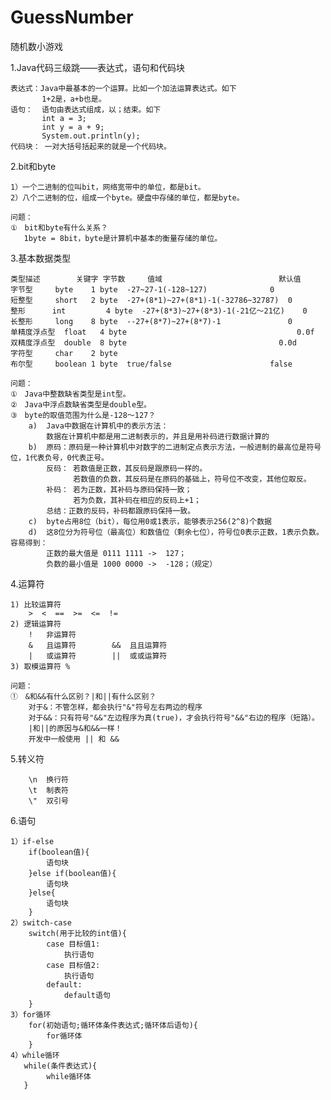# GuessNumber
随机数小游戏

1.Java代码三级跳——表达式，语句和代码块

    表达式：Java中最基本的一个运算。比如一个加法运算表达式。如下
           1+2是，a+b也是。
    语句：  语句由表达式组成，以；结束。如下
           int a = 3;
           int y = a + 9;
           System.out.println(y);
    代码块： 一对大括号括起来的就是一个代码块。
    
2.bit和byte

    1）一个二进制的位叫bit，网络宽带中的单位，都是bit。
    2）八个二进制的位，组成一个byte。硬盘中存储的单位，都是byte。
    
    问题：
    ①　bit和byte有什么关系？
       1byte = 8bit，byte是计算机中基本的衡量存储的单位。
       
3.基本数据类型

    类型描述	    关键字	字节数	    值域	                        默认值
    字节型	    byte	1 byte	-27~27-1(-128~127)	            0
	短整型	    short	2 byte	-27+(8*1)~27+(8*1)-1(-32786~32787)  0
	整形	    int	        4 byte	-27+(8*3)~27+(8*3)-1(-21亿～21亿)    0
	长整形	    long	8 byte	--27+(8*7)~27+(8*7)-1	            0
    单精度浮点型  float	4 byte	                                    0.0f
	双精度浮点型  double	8 byte		                            0.0d
	字符型	    char	2 byte		
	布尔型	    boolean	1 byte	true/false	                    false
	
	问题：
    ①　Java中整数缺省类型是int型。
    ②　Java中浮点数缺省类型是double型。
    ③　byte的取值范围为什么是-128～127？	
        a)  Java中数据在计算机中的表示方法：
            数据在计算机中都是用二进制表示的，并且是用补码进行数据计算的
        b)  原码：原码是一种计算机中对数字的二进制定点表示方法，一般进制的最高位是符号位，1代表负号，0代表正号。
            反码： 若数值是正数，其反码是跟原码一样的。
                  若数值的负数，其反码是在原码的基础上，符号位不改变，其他位取反。
            补码： 若为正数，其补码与原码保持一致；
                  若为负数，其补码在相应的反码上+1；
            总结：正数的反码，补码都跟原码保持一致。
        c)  byte占用8位（bit），每位用0或1表示，能够表示256(2^8)个数据
        d)  这8位分为符号位（最高位）和数值位（剩余七位），符号位0表示正数，1表示负数。容易得到：
            正数的最大值是 0111 1111 ->  127；
            负数的最小值是 1000 0000 ->  -128；（规定）
4.运算符
    
    1) 比较运算符
        >  <  ==  >=  <=  !=
    2) 逻辑运算符
        !	非运算符
        &	且运算符		&&	且且运算符
        |	或运算符		||	或或运算符
    3) 取模运算符 %
    
    问题：
    ①　&和&&有什么区别？|和||有什么区别？
        对于&：不管怎样，都会执行"&"符号左右两边的程序
        对于&&：只有符号"&&"左边程序为真(true)，才会执行符号"&&"右边的程序（短路）。
        |和||的原因与&和&&一样！
        开发中一般使用 || 和 &&

5.转义符

        \n  换行符
        \t  制表符
        \"  双引号
        
6.语句

    1）if-else
        if(boolean值){
            语句块
        }else if(boolean值){
            语句块
        }else{
            语句块
        }
    2）switch-case
        switch(用于比较的int值){
            case 目标值1:
                执行语句
            case 目标值2:
                执行语句
            default:
                default语句
        }
    3）for循环
        for(初始语句;循环体条件表达式;循环体后语句){
            for循环体
        }
    4）while循环
       while(条件表达式){
            while循环体
       }
